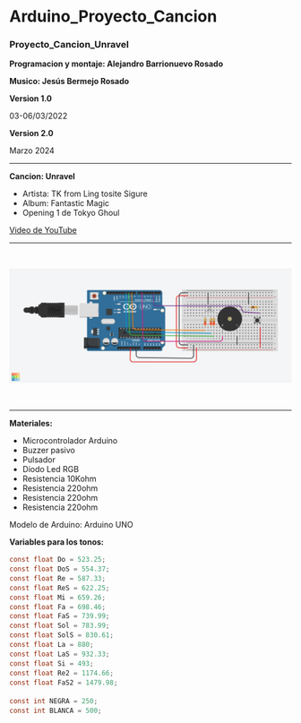 # Arduino_Proyecto_Cancion

<h3>Proyecto_Cancion_Unravel</h3>

**Programacion y montaje: Alejandro Barrionuevo Rosado** 

**Musico: Jesús Bermejo Rosado**

**Version 1.0**

03-06/03/2022

**Version 2.0**

Marzo 2024

<hr>

**Cancion: Unravel**

- Artista: TK from Ling tosite Sigure
-  Album:   Fantastic Magic
-  Opening 1 de Tokyo Ghoul

[Video de YouTube](https://www.youtube.com/watch?v=7aMOurgDB-o&ab_channel=Funimation )

<hr>
<br>

![](Documentacion/Documentacion%20%20del%20proyecto%20en%20Tinkercad/Zumbador%20con%20led%20RGB%20y%20pulsador.png)

<br>
<hr>

**Materiales:**

- Microcontrolador Arduino
- Buzzer pasivo
- Pulsador
- Diodo Led RGB
- Resistencia 10Kohm
- Resistencia 220ohm
- Resistencia 220ohm
- Resistencia 220ohm

Modelo de Arduino: Arduino UNO

**Variables para los tonos:**

<!-- Variables para los tonos -->
```c
const float Do = 523.25;
const float DoS = 554.37;
const float Re = 587.33;
const float ReS = 622.25;
const float Mi = 659.26;
const float Fa = 698.46;
const float FaS = 739.99;
const float Sol = 783.99;
const float SolS = 830.61;
const float La = 880;
const float LaS = 932.33;
const float Si = 493;
const float Re2 = 1174.66;
const float FaS2 = 1479.98;

const int NEGRA = 250;
const int BLANCA = 500;

```

